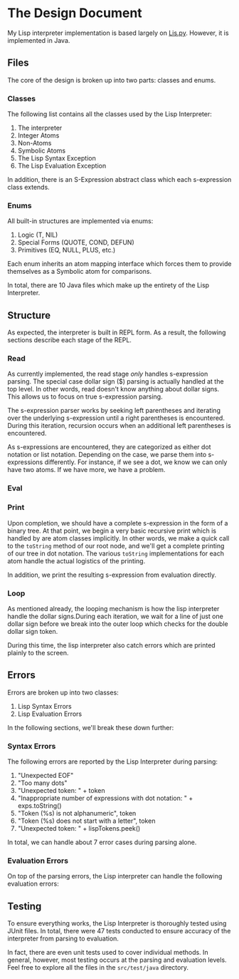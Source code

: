 # The Design Document

My Lisp interpreter implementation is based largely on [Lis.py][1]. 
However, it is implemented in Java.

## Files

The core of the design is broken up into two parts: classes and enums.

### Classes

The following list contains all the classes used by the Lisp
Interpreter:

1. The interpreter
2. Integer Atoms
3. Non-Atoms
4. Symbolic Atoms
5. The Lisp Syntax Exception
6. The Lisp Evaluation Exception

In addition, there is an S-Expression abstract class which each 
s-expression class extends. 

### Enums

All built-in structures are implemented via enums:

1. Logic (T, NIL)
2. Special Forms (QUOTE, COND, DEFUN)
3. Primitives (EQ, NULL, PLUS, etc.)

Each enum inherits an atom mapping interface which
forces them to provide themselves as a Symbolic atom for 
comparisons. 

In total, there are 10 Java files which make up the entirety
of the Lisp Interpreter.

## Structure

As expected, the interpreter is built in REPL form. As a result,
the following sections describe each stage of the REPL.

### Read

As currently implemented, the read stage *only* handles s-expression
parsing. The special case dollar sign ($) parsing is actually handled
at the top level. In other words, read doesn't know anything about
dollar signs. This allows us to focus on true s-expression parsing.

The s-expression parser works by seeking left parentheses and iterating
over the underlying s-expression until a right parentheses is encountered.
During this iteration, recursion occurs when an additional left parentheses
is encountered.

As s-expressions are encountered, they are categorized as either dot notation
or list notation. Depending on the case, we parse them into s-expressions
differently. For instance, if we see a dot, we know we can only have two
atoms. If we have more, we have a problem. 

### Eval

### Print

Upon completion, we should have a complete s-expression in the form of a 
binary tree. At that point, we begin a very basic recursive print which
is handled by are atom classes implicitly. In other words, we make a quick
call to the `toString` method of our root node, and we'll get a complete
printing of our tree in dot notation. The various `toString` implementations
for each atom handle the actual logistics of the printing.

In addition, we print the resulting s-expression from evaluation directly.

### Loop

As mentioned already, the looping mechanism is how the lisp interpreter handle 
the dollar signs.During each iteration, we wait for a line of just one 
dollar sign before we break into the outer loop which checks for the double 
dollar sign token. 

During this time, the lisp interpreter also catch errors which are printed
plainly to the screen. 

## Errors

Errors are broken up into two classes:

1. Lisp Syntax Errors
2. Lisp Evaluation Errors

In the following sections, we'll break these down further:

### Syntax Errors

The following errors are reported by the Lisp Interpreter during parsing:

1. "Unexpected EOF"
2. "Too many dots"
3. "Unexpected token: " + token
4. "Inappropriate number of expressions with dot notation: " + exps.toString()
5. "Token (%s) is not alphanumeric", token
6. "Token (%s) does not start with a letter", token
7. "Unexpected token: " + lispTokens.peek()

In total, we can handle about 7 error cases during parsing alone. 

### Evaluation Errors

On top of the parsing errors, the Lisp interpreter can handle the
following evaluation errors:

## Testing

To ensure everything works, the Lisp Interpreter is thoroughly
tested using JUnit files. In total, there were 47 tests conducted
to ensure accuracy of the interpreter from parsing to evaluation.

In fact, there are even unit tests used to cover individual methods.
In general, however, most testing occurs at the parsing and
evaluation levels. Feel free to explore all the files in the
`src/test/java` directory.

[1]: http://norvig.com/lispy.html
